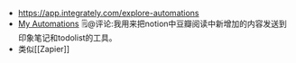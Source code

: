 - https://app.integrately.com/explore-automations
- [My Automations](https://app.integrately.com/my-automations) 🗒@评论:我用来把notion中豆瓣阅读中新增加的内容发送到印象笔记和todolist的工具。
- 类似[[Zapier]]
